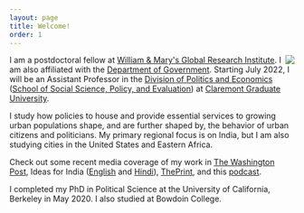 ```yaml
---
layout: page
title: Welcome!
order: 1
---
```


<!-- Global site tag (gtag.js) - Google Analytics -->
<script async src="https://www.googletagmanager.com/gtag/js?id=UA-111923831-1"></script>
<script>
  window.dataLayer = window.dataLayer || [];
  function gtag(){dataLayer.push(arguments);}
  gtag('js', new Date());

  gtag('config', 'UA-111923831-1');
</script>


<img style="float: right;" src="picture2.png">

I am a postdoctoral fellow at [William & Mary's Global Research Institute](https://www.wm.edu/offices/global-research/). I am also affiliated with the [Department of Government](https://www.wm.edu/as/government/index.php). Starting July 2022, I will be an Assistant Professor in the [Division of Politics and Economics](https://www.cgu.edu/school/ssspe/division-of-politics-economics/) ([School of Social Science, Policy, and Evaluation](https://www.cgu.edu/school/ssspe/)) at [Claremont Graduate University](https://www.cgu.edu).


I study how policies to house and provide essential services to growing urban populations shape, and are further shaped by, the behavior of urban citizens and politicians. My primary regional focus is on India, but I am also studying cities in the United States and Eastern Africa.

Check out some recent media coverage of my work in [The Washington Post](https://www.washingtonpost.com/news/monkey-cage/wp/2019/01/31/heres-what-gavin-newsom-elizabeth-warren-and-microsoft-should-know-if-want-to-end-the-affordable-housing-crisis/?tid=sm_tw_cage), Ideas for India ([English](https://www.ideasforindia.in/topics/poverty-inequality/household-level-effects-of-affordable-housing-evidence-from-mumbai.html) and [Hindi](https://www.ideasforindia.in/topics/poverty-inequality/household-level-effects-of-affordable-housing-evidence-from-mumbai-hindi.html)), [ThePrint](https://theprint.in/opinion/mumbai-residents-win-govt-housing-lottery-and-spend-more-on-kids-education-jobs-study/290485/), and this [podcast](https://www.discoursemagazine.com/politics/2020/12/24/ideas-of-india-how-does-subsidizing-housing-prices-shape-political-behavior/). 



I completed my PhD in Political Science at the University of California, Berkeley in May 2020. I also studied at Bowdoin College. 

